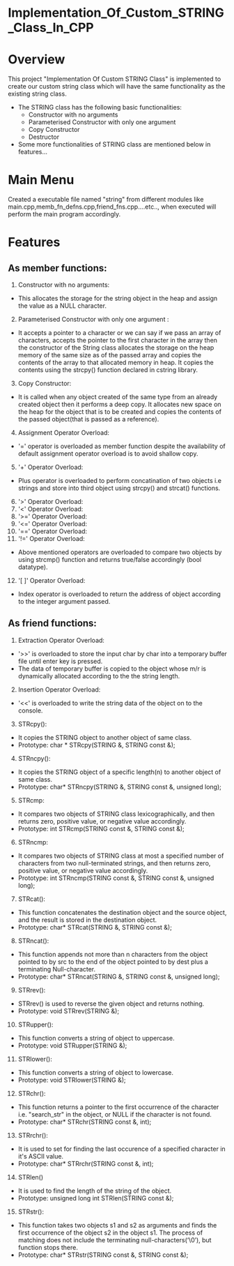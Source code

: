 # Implementation_Of_Custom_STRING_Class_In_CPP
# Overview
This project "Implementation Of Custom STRING Class" is implemented to create our custom string class which will have the same functionality as the existing string class.
- The STRING class has the following basic functionalities: 
  + Constructor with no arguments
  + Parameterised Constructor with only one argument
  + Copy Constructor
  + Destructor
- Some more functionalities of STRING class are mentioned below in features...
  
# Main Menu
Created a executable file named "string" from different modules like main.cpp,memb_fn_defns.cpp,friend_fns.cpp....etc.., when executed will perform the main program accordingly.
# Features
## As member functions:
1. Constructor with no arguments:
* This allocates the storage for the string object in the heap and assign the value as a NULL character.
2. Parameterised Constructor with only one argument :
* It accepts a pointer to a character or we can say if we pass an array of characters, accepts the pointer to the first character in the array then the constructor of the String class allocates the storage on the heap memory of the same size as of the passed array and copies the contents of the array to that allocated memory in heap. It copies the contents using the strcpy() function declared in cstring library. 
3. Copy Constructor:
* It is called when any object created of the same type from an already created object then it performs a deep copy. It allocates new space on the heap for the object that is to be created and copies the contents of the passed object(that is passed as a reference).
4. Assignment Operator Overload:
* '=' operator is overloaded as member function despite the availability of default assignment operator  overload is to avoid shallow copy.
5. '+'   Operator Overload:
* Plus operator is overloaded to perform concatination of two objects i.e strings and store into third object using strcpy() and strcat() functions.
6. '>'   Operator Overload:
7. '<'   Operator Overload:
8. '>='  Operator Overload:
9. '<='  Operator Overload:
10. '==' Operator Overload:
11. '!=' Operator Overload:
* Above mentioned operators are overloaded to compare two objects by using strcmp() function and returns true/false accordingly (bool datatype).
12. '[ ]' Operator Overload:
* Index operator is overloaded to return the address of object according to the integer argument passed.
## As friend functions:
1. Extraction Operator Overload:
* '>>' is overloaded to store the input char by char into a temporary buffer file until enter key is pressed.
* The data of temporary buffer is copied to the object whose m/r is dynamically allocated according to the the string length. 
2. Insertion Operator Overload:
* '<<' is overloaded to write the string data of the object on to the console.
3. STRcpy(): 
* It copies the STRING object to another object of same class.
* Prototype: char * STRcpy(STRING &, STRING const &);
4. STRncpy():
* It copies the STRING object of a specific length(n) to another object of same class.
* Prototype: char* STRncpy(STRING &, STRING const &, unsigned long);
5. STRcmp:
* It compares two objects of STRING class lexicographically, and then returns zero, positive value, or negative value accordingly.
* Prototype: int STRcmp(STRING const &, STRING const &);
6. STRncmp:
* It compares two objects of STRING class at most a specified number of characters from two null-terminated strings, and then returns zero, positive value, or negative value accordingly.
* Prototype: int STRncmp(STRING const &, STRING const &, unsigned long);
7. STRcat():
*  This function concatenates the destination object and the source object, and the result is stored in the destination object.
* Prototype: char* STRcat(STRING &, STRING const &);
8. STRncat():
*  This function appends not more than n characters from the object pointed to by src to the end of the object pointed to by dest plus a terminating Null-character. 
* Prototype: char* STRncat(STRING &, STRING const &, unsigned long);
9. STRrev():
* STRrev() is used to reverse the given object and returns nothing.
* Prototype: void STRrev(STRING &);
10. STRupper():
* This function converts a string of object to uppercase.
* Prototype: void STRupper(STRING &);
11. STRlower():
* This function converts a string of object to lowercase.
* Prototype: void STRlower(STRING &);
12. STRchr():
* This function returns a pointer to the first occurrence of the character i.e. "search_str" in the object, or NULL if the character is not found.
* Prototype: char* STRchr(STRING const &, int);
13. STRrchr():
* It is used to set for finding the last occurence of a specified character in it's ASCII value.
* Prototype: char* STRrchr(STRING const &, int);
14. STRlen()
* It is used to find the length of the string of the object.
* Prototype: unsigned long int STRlen(STRING const &);
15. STRstr():
* This function takes two objects s1 and s2 as arguments and finds the first occurrence of the object s2 in the object s1. The process of matching does not include the terminating null-characters(‘\0’), but function stops there. 
* Prototype: char* STRstr(STRING const &, STRING const &);
